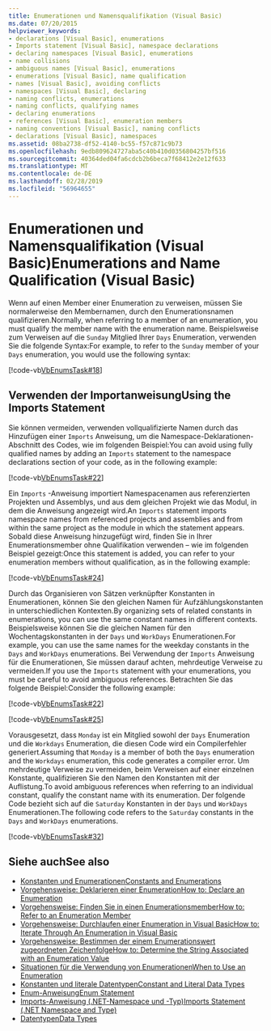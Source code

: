 ```yaml
---
title: Enumerationen und Namensqualifikation (Visual Basic)
ms.date: 07/20/2015
helpviewer_keywords:
- declarations [Visual Basic], enumerations
- Imports statement [Visual Basic], namespace declarations
- declaring namespaces [Visual Basic], enumerations
- name collisions
- ambiguous names [Visual Basic], enumerations
- enumerations [Visual Basic], name qualification
- names [Visual Basic], avoiding conflicts
- namespaces [Visual Basic], declaring
- naming conflicts, enumerations
- naming conflicts, qualifying names
- declaring enumerations
- references [Visual Basic], enumeration members
- naming conventions [Visual Basic], naming conflicts
- declarations [Visual Basic], namespaces
ms.assetid: 08ba2738-df52-4140-bc55-f57c871c9b73
ms.openlocfilehash: 9edb809624727aba5c40b410d0356804257bf516
ms.sourcegitcommit: 40364ded04fa6cdcb2b6beca7f68412e2e12f633
ms.translationtype: MT
ms.contentlocale: de-DE
ms.lasthandoff: 02/28/2019
ms.locfileid: "56964655"
---
```

# <a name="enumerations-and-name-qualification-visual-basic"></a><span data-ttu-id="4896b-102">Enumerationen und Namensqualifikation (Visual Basic)</span><span class="sxs-lookup"><span data-stu-id="4896b-102">Enumerations and Name Qualification (Visual Basic)</span></span>
<span data-ttu-id="4896b-103">Wenn auf einen Member einer Enumeration zu verweisen, müssen Sie normalerweise den Membernamen, durch den Enumerationsnamen qualifizieren.</span><span class="sxs-lookup"><span data-stu-id="4896b-103">Normally, when referring to a member of an enumeration, you must qualify the member name with the enumeration name.</span></span> <span data-ttu-id="4896b-104">Beispielsweise zum Verweisen auf die `Sunday` Mitglied Ihrer `Days` Enumeration, verwenden Sie die folgende Syntax:</span><span class="sxs-lookup"><span data-stu-id="4896b-104">For example, to refer to the `Sunday` member of your `Days` enumeration, you would use the following syntax:</span></span>  
  
 [!code-vb[VbEnumsTask#18](~/samples/snippets/visualbasic/VS_Snippets_VBCSharp/VbEnumsTask/VB/Class2.vb#18)]  
  
## <a name="using-the-imports-statement"></a><span data-ttu-id="4896b-105">Verwenden der Importanweisung</span><span class="sxs-lookup"><span data-stu-id="4896b-105">Using the Imports Statement</span></span>  
 <span data-ttu-id="4896b-106">Sie können vermeiden, verwenden vollqualifizierte Namen durch das Hinzufügen einer `Imports` Anweisung, um die Namespace-Deklarationen-Abschnitt des Codes, wie im folgenden Beispiel:</span><span class="sxs-lookup"><span data-stu-id="4896b-106">You can avoid using fully qualified names by adding an `Imports` statement to the namespace declarations section of your code, as in the following example:</span></span>  
  
 [!code-vb[VbEnumsTask#22](~/samples/snippets/visualbasic/VS_Snippets_VBCSharp/VbEnumsTask/VB/Class1.vb#22)]  
  
 <span data-ttu-id="4896b-107">Ein `Imports` -Anweisung importiert Namespacenamen aus referenzierten Projekten und Assemblys, und aus dem gleichen Projekt wie das Modul, in dem die Anweisung angezeigt wird.</span><span class="sxs-lookup"><span data-stu-id="4896b-107">An `Imports` statement imports namespace names from referenced projects and assemblies and from within the same project as the module in which the statement appears.</span></span> <span data-ttu-id="4896b-108">Sobald diese Anweisung hinzugefügt wird, finden Sie in Ihrer Enumerationsmember ohne Qualifikation verwenden – wie im folgenden Beispiel gezeigt:</span><span class="sxs-lookup"><span data-stu-id="4896b-108">Once this statement is added, you can refer to your enumeration members without qualification, as in the following example:</span></span>  
  
 [!code-vb[VbEnumsTask#24](~/samples/snippets/visualbasic/VS_Snippets_VBCSharp/VbEnumsTask/VB/Class1.vb#24)]  
  
 <span data-ttu-id="4896b-109">Durch das Organisieren von Sätzen verknüpfter Konstanten in Enumerationen, können Sie den gleichen Namen für Aufzählungskonstanten in unterschiedlichen Kontexten.</span><span class="sxs-lookup"><span data-stu-id="4896b-109">By organizing sets of related constants in enumerations, you can use the same constant names in different contexts.</span></span> <span data-ttu-id="4896b-110">Beispielsweise können Sie die gleichen Namen für den Wochentagskonstanten in der `Days` und `WorkDays` Enumerationen.</span><span class="sxs-lookup"><span data-stu-id="4896b-110">For example, you can use the same names for the weekday constants in the `Days` and `WorkDays` enumerations.</span></span> <span data-ttu-id="4896b-111">Bei Verwendung der `Imports` Anweisung für die Enumerationen, Sie müssen darauf achten, mehrdeutige Verweise zu vermeiden.</span><span class="sxs-lookup"><span data-stu-id="4896b-111">If you use the `Imports` statement with your enumerations, you must be careful to avoid ambiguous references.</span></span> <span data-ttu-id="4896b-112">Betrachten Sie das folgende Beispiel:</span><span class="sxs-lookup"><span data-stu-id="4896b-112">Consider the following example:</span></span>  
  
 [!code-vb[VbEnumsTask#22](~/samples/snippets/visualbasic/VS_Snippets_VBCSharp/VbEnumsTask/VB/Class1.vb#22)]  
  
 [!code-vb[VbEnumsTask#25](~/samples/snippets/visualbasic/VS_Snippets_VBCSharp/VbEnumsTask/VB/Class1.vb#25)]  
  
 <span data-ttu-id="4896b-113">Vorausgesetzt, dass `Monday` ist ein Mitglied sowohl der `Days` Enumeration und die `Workdays` Enumeration, die diesen Code wird ein Compilerfehler generiert.</span><span class="sxs-lookup"><span data-stu-id="4896b-113">Assuming that `Monday` is a member of both the `Days` enumeration and the `Workdays` enumeration, this code generates a compiler error.</span></span> <span data-ttu-id="4896b-114">Um mehrdeutige Verweise zu vermeiden, beim Verweisen auf einer einzelnen Konstante, qualifizieren Sie den Namen den Konstanten mit der Auflistung.</span><span class="sxs-lookup"><span data-stu-id="4896b-114">To avoid ambiguous references when referring to an individual constant, qualify the constant name with its enumeration.</span></span> <span data-ttu-id="4896b-115">Der folgende Code bezieht sich auf die `Saturday` Konstanten in der `Days` und `WorkDays` Enumerationen.</span><span class="sxs-lookup"><span data-stu-id="4896b-115">The following code refers to the `Saturday` constants in the `Days` and `WorkDays` enumerations.</span></span>  
  
 [!code-vb[VbEnumsTask#32](~/samples/snippets/visualbasic/VS_Snippets_VBCSharp/VbEnumsTask/VB/Class2.vb#32)]  
  
## <a name="see-also"></a><span data-ttu-id="4896b-116">Siehe auch</span><span class="sxs-lookup"><span data-stu-id="4896b-116">See also</span></span>
- [<span data-ttu-id="4896b-117">Konstanten und Enumerationen</span><span class="sxs-lookup"><span data-stu-id="4896b-117">Constants and Enumerations</span></span>](../../../../visual-basic/language-reference/constants-and-enumerations.md)
- [<span data-ttu-id="4896b-118">Vorgehensweise: Deklarieren einer Enumeration</span><span class="sxs-lookup"><span data-stu-id="4896b-118">How to: Declare an Enumeration</span></span>](../../../../visual-basic/programming-guide/language-features/constants-enums/how-to-declare-enumerations.md)
- [<span data-ttu-id="4896b-119">Vorgehensweise: Finden Sie in einen Enumerationsmember</span><span class="sxs-lookup"><span data-stu-id="4896b-119">How to: Refer to an Enumeration Member</span></span>](../../../../visual-basic/programming-guide/language-features/constants-enums/how-to-refer-to-an-enumeration-member.md)
- [<span data-ttu-id="4896b-120">Vorgehensweise: Durchlaufen einer Enumeration in Visual Basic</span><span class="sxs-lookup"><span data-stu-id="4896b-120">How to: Iterate Through An Enumeration in Visual Basic</span></span>](../../../../visual-basic/programming-guide/language-features/constants-enums/how-to-iterate-through-an-enumeration.md)
- [<span data-ttu-id="4896b-121">Vorgehensweise: Bestimmen der einem Enumerationswert zugeordneten Zeichenfolge</span><span class="sxs-lookup"><span data-stu-id="4896b-121">How to: Determine the String Associated with an Enumeration Value</span></span>](../../../../visual-basic/programming-guide/language-features/constants-enums/how-to-determine-the-string-associated-with-an-enumeration-value.md)
- [<span data-ttu-id="4896b-122">Situationen für die Verwendung von Enumerationen</span><span class="sxs-lookup"><span data-stu-id="4896b-122">When to Use an Enumeration</span></span>](../../../../visual-basic/programming-guide/language-features/constants-enums/when-to-use-an-enumeration.md)
- [<span data-ttu-id="4896b-123">Konstanten und literale Datentypen</span><span class="sxs-lookup"><span data-stu-id="4896b-123">Constant and Literal Data Types</span></span>](../../../../visual-basic/programming-guide/language-features/constants-enums/constant-and-literal-data-types.md)
- [<span data-ttu-id="4896b-124">Enum-Anweisung</span><span class="sxs-lookup"><span data-stu-id="4896b-124">Enum Statement</span></span>](../../../../visual-basic/language-reference/statements/enum-statement.md)
- [<span data-ttu-id="4896b-125">Imports-Anweisung (.NET-Namespace und -Typ)</span><span class="sxs-lookup"><span data-stu-id="4896b-125">Imports Statement (.NET Namespace and Type)</span></span>](../../../../visual-basic/language-reference/statements/imports-statement-net-namespace-and-type.md)
- [<span data-ttu-id="4896b-126">Datentypen</span><span class="sxs-lookup"><span data-stu-id="4896b-126">Data Types</span></span>](../../../../visual-basic/language-reference/data-types/index.md)
